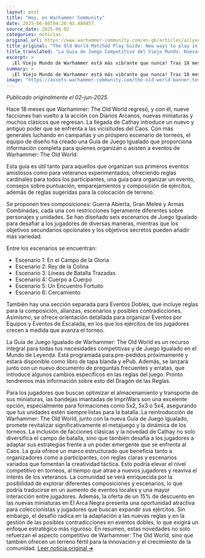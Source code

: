 ```yaml
---
layout: post
title: "Hoy, en Warhammer Community"
date: 2025-06-08T04:26:43.480457
source_date: 2025-06-02
categories: noticias
original_url: https://www.warhammer-community.com/en-gb/articles/azlyvdkm/the-old-world-matched-play-guide-new-ways-to-play-in-the-world-of-legend/
title_original: "The Old World Matched Play Guide: New ways to play in the World of Legend - Warhammer Community"
title_translated: "La Guía de Juego Competitivo del Viejo Mundo: Nuevas formas de jugar en el Mundo de Leyenda - Comunidad Warhammer"
excerpt: >
  ¡El Viejo Mundo de Warhammer está más vibrante que nunca! Tras 18 meses desde su regreso, nueve facciones han vuelto a la acción con nuevos miniaturas y clásicos renovados. La llegada de Cathay añade una nueva dimensión a la lucha contra el Caos. La escena de torneos está en auge, y para apoyar a los organizadores y jugadores, el equipo de diseño ha lanzado la Guía de Juego Competitivo. Esta guía es esencial tanto para novatos como para veteranos, ofreciendo reglas cardinales, consejos de organización, y escenarios desafiantes que prometen elevar tus partidas al siguiente nivel. Prepárate para sumergirte en el Mundo de Leyenda con esta herramienta imprescindible.
summary: >
  ¡El Viejo Mundo de Warhammer está más vibrante que nunca! Tras 18 meses desde su regreso, nueve facciones han vuelto a la acción con nuevos miniaturas y clásicos renovados. La llegada de Cathay añade una nueva dimensión a la lucha contra el Caos. La escena de torneos está en auge, y para apoyar a los organizadores y jugadores, el equipo de diseño ha lanzado la Guía de Juego Competitivo. Esta guía es esencial tanto para novatos como para veteranos, ofreciendo reglas cardinales, consejos de organización, y escenarios desafiantes que prometen elevar tus partidas al siguiente nivel. Prepárate para sumergirte en el Mundo de Leyenda con esta herramienta imprescindible.
image: "https://assets.warhammer-community.com/the-old-world-banner-test.jpg"
---
```


*Publicado originalmente el 02-jun-2025.*

Hace 18 meses que Warhammer: The Old World regresó, y con él, nueve facciones han vuelto a la acción con Diarios Arcanos, nuevas miniaturas y muchos clásicos que regresan. La llegada de Cathay introduce un nuevo y antiguo poder que se enfrenta a las vicisitudes del Caos. Con más generales luchando en campañas y un próspero escenario de torneos, el equipo de diseño ha creado una Guía de Juego Igualado que proporciona información completa para quienes organizan o asisten a eventos de Warhammer: The Old World.

Esta guía es útil tanto para aquellos que organizan sus primeros eventos amistosos como para veteranos experimentados, ofreciendo reglas cardinales para todos los participantes, una guía para organizar un evento, consejos sobre puntuación, emparejamientos y composición de ejércitos, además de reglas sugeridas para la colocación de terreno.

Se proponen tres composiciones: Guerra Abierta, Gran Melee y Armas Combinadas, cada una con restricciones ligeramente diferentes sobre personajes y unidades. Se han diseñado seis escenarios de Juego Igualado para desafiar a los jugadores de diversas maneras, mientras que los objetivos secundarios opcionales y los objetivos secretos pueden añadir más variedad.

Entre los escenarios se encuentran:

- Escenario 1: En el Campo de la Gloria
- Escenario 2: Rey de la Colina
- Escenario 3: Líneas de Batalla Trazadas
- Escenario 4: Cuerpo a Cuerpo
- Escenario 5: Un Encuentro Fortuito
- Escenario 6: Cercamiento

También hay una sección separada para Eventos Dobles, que incluye reglas para la composición, alianzas, escenarios y posibles contradicciones. Asimismo, se ofrece orientación detallada para organizar Eventos por Equipos y Eventos de Escalada, en los que los ejércitos de los jugadores crecen a medida que avanza el torneo.

La Guía de Juego Igualado de Warhammer: The Old World es un recurso integral para todas tus necesidades competitivas y de Juego Igualado en el Mundo de Leyenda. Está programada para pre-pedidos próximamente y estará disponible como libro de tapa blanda y ePub. Además, se lanzará junto con un nuevo documento de preguntas frecuentes y erratas, que introduce algunos cambios específicos en las reglas del juego. Pronto tendremos más información sobre esto del Dragón de las Reglas.

Para los jugadores que buscan optimizar el almacenamiento y transporte de sus miniaturas, las bandejas imantadas de ImpriWars son una excelente opción, especialmente para formaciones como 5x2, 5x3 o 5x4, asegurando que tus unidades estén siempre listas para la batalla.
La reintroducción de Warhammer: The Old World, junto con la nueva Guía de Juego Igualado, promete revitalizar significativamente el metajuego y la dinámica de los torneos. La inclusión de facciones clásicas y la novedad de Cathay no solo diversifica el campo de batalla, sino que también desafía a los jugadores a adaptar sus estrategias frente a un poder emergente que se enfrenta al Caos. La guía ofrece un marco estructurado que beneficia tanto a organizadores como a participantes, con reglas claras y escenarios variados que fomentan la creatividad táctica. Esto podría elevar el nivel competitivo en torneos, al tiempo que atrae a nuevos jugadores y reaviva el interés de los veteranos. La comunidad se verá enriquecida por la posibilidad de explorar diferentes composiciones y escenarios, lo que podría traducirse en un aumento de eventos locales y una mayor interacción entre jugadores. Además, la oferta de un 15% de descuento en las nuevas miniaturas en El Arca Negra presenta una oportunidad atractiva para coleccionistas y jugadores que buscan expandir sus ejércitos. Sin embargo, el desafío radica en la adaptación a las nuevas reglas y en la gestión de las posibles contradicciones en eventos dobles, lo que exigirá un enfoque estratégico más riguroso. En resumen, estas novedades no solo refuerzan el aspecto competitivo de Warhammer: The Old World, sino que también ofrecen un terreno fértil para la innovación y el crecimiento de la comunidad.
[Leer noticia original ➜](https://www.warhammer-community.com/en-gb/articles/azlyvdkm/the-old-world-matched-play-guide-new-ways-to-play-in-the-world-of-legend/)
